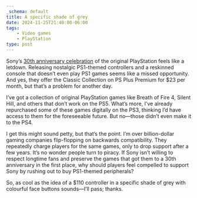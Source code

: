 ```yaml
---
_schema: default
title: A specific shade of grey
date: 2024-11-25T21:40:00-06:00
tags:
    - Video games
    - PlayStation
type: post
---
```


Sony’s [30th anniversary celebration](https://www.playstation.com/en-us/30th-anniversary-collection/) of the original PlayStation feels like a letdown. Releasing nostalgic PS1-themed controllers and a reskinned console that doesn’t even play PS1 games seems like a missed opportunity. And yes, they offer the Classic Collection on PS Plus Premium for $23 per month, but that’s a problem for another day.

I’ve got a collection of original PlayStation games like Breath of Fire 4, Silent Hill, and others that don’t work on the PS5. What’s more, I’ve already repurchased some of these games digitally on the PS3, thinking I’d have access to them for the foreseeable future. But no—those didn’t even make it to the PS4.

I get this might sound petty, but that’s the point. I’m over billion-dollar gaming companies flip-flopping on backwards compatibility. They repeatedly charge players for the same games, only to drop support after a few years. It’s no wonder people turn to piracy. If Sony isn’t willing to respect longtime fans and preserve the games that got them to a 30th anniversary in the first place, why should players feel compelled to support Sony by rushing out to buy PS1-themed peripherals?

So, as cool as the idea of a $110 controller in a specific shade of grey with colourful face buttons sounds—I’ll pass; thanks.
